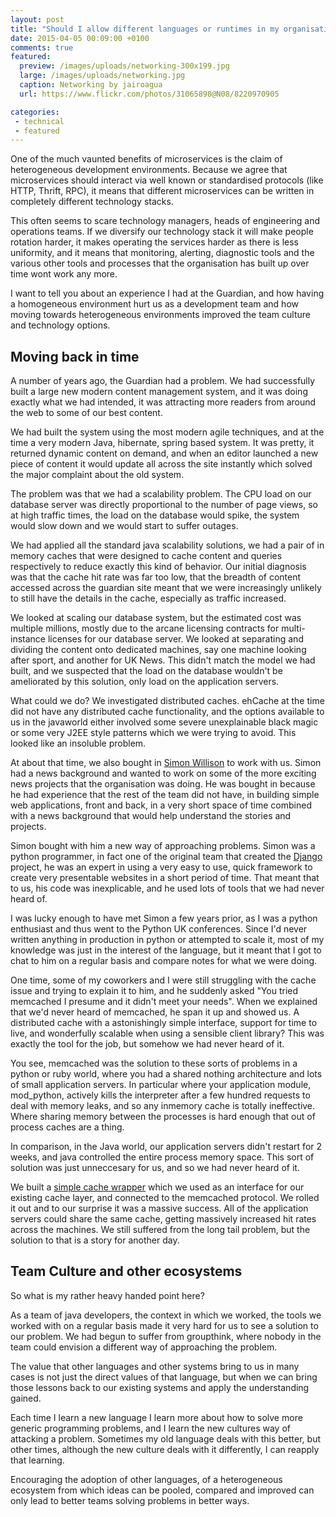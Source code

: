 ```yaml
---
layout: post
title: "Should I allow different languages or runtimes in my organisation?"
date: 2015-04-05 00:09:00 +0100
comments: true
featured:
  preview: /images/uploads/networking-300x199.jpg
  large: /images/uploads/networking.jpg
  caption: Networking by jairoagua
  url: https://www.flickr.com/photos/31065898@N08/8220970905

categories:
 - technical
 - featured
---
```


One of the much vaunted benefits of microservices is the claim of heterogeneous development environments.  Because we agree that microservices should interact via well known or standardised protocols (like HTTP, Thrift, RPC), it means that different microservices can be written in completely different technology stacks.

This often seems to scare technology managers, heads of engineering and operations teams.  If we diversify our technology stack it will make people rotation harder, it makes operating the services harder as there is less uniformity, and it means that monitoring, alerting, diagnostic tools and the various other tools and processes that the organisation has built up over time wont work any more.

I want to tell you about an experience I had at the Guardian, and how having a homogeneous environment hurt us as a development team and how moving towards heterogeneous environments improved the team culture and technology options.
<!-- more -->

## Moving back in time
A number of years ago, the Guardian had a problem.  We had successfully built a large new modern content management system, and it was doing exactly what we had intended, it was attracting more readers from around the web to some of our best content.

We had built the system using the most modern agile techniques, and at the time a very modern Java, hibernate, spring based system.  It was pretty, it returned dynamic content on demand, and when an editor launched a new piece of content it would update all across the site instantly which solved the major complaint about the old system.

The problem was that we had a scalability problem.  The CPU load on our database server was directly proportional to the number of page views, so at high traffic times, the load on the database would spike, the system would slow down and we would start to suffer outages.

We had applied all the standard java scalability solutions, we had a pair of in memory caches that were designed to cache content and queries respectively to reduce exactly this kind of behavior.  Our initial diagnosis was that the cache hit rate was far too low, that the breadth of content accessed across the guardian site meant that we were increasingly unlikely to still have the details in the cache, especially as traffic increased.

We looked at scaling our database system, but the estimated cost was multiple millions, mostly due to the arcane licensing contracts for multi-instance licenses for our database server.  We looked at separating and dividing the content onto dedicated machines, say one machine looking after sport, and another for UK News.  This didn't match the model we had built, and we suspected that the load on the database wouldn't be ameliorated by this solution, only load on the application servers.

What could we do?  We investigated distributed caches.  ehCache at the time did not have any distributed cache functionality, and the options available to us in the javaworld either involved some severe unexplainable black magic or some very J2EE style patterns which we were trying to avoid.  This looked like an insoluble problem.

At about that time, we also bought in [Simon Willison](https://twitter.com/simonw) to work with us.  Simon had a news background and wanted to work on some of the more exciting news projects that the organisation was doing.  He was bought in because he had experience that the rest of the team did not have, in building simple web applications, front and back, in a very short space of time combined with a news background that would help understand the stories and projects.

Simon bought with him a new way of approaching problems.  Simon was a python programmer, in fact one of the original team that created the [Django](http://www.djangoproject.com) project, he was an expert in using a very easy to use, quick framework to create very presentable websites in a short period of time.  That meant that to us, his code was inexplicable, and he used lots of tools that we had never heard of.

I was lucky enough to have met Simon a few years prior, as I was a python enthusiast and thus went to the Python UK conferences.  Since I'd never written anything in production in python or attempted to scale it, most of my knowledge was just in the interest of the language, but it meant that I got to chat to him on a regular basis and compare notes for what we were doing.

One time, some of my coworkers and I were still struggling with the cache issue and trying to explain it to him, and he suddenly asked "You tried memcached I presume and it didn't meet your needs".  When we explained that we'd never heard of memcached, he span it up and showed us.  A distributed cache with a astonishingly simple interface, support for time to live, and wonderfully scalable when using a sensible client library?  This was exactly the tool for the job, but somehow we had never heard of it.

You see, memcached was the solution to these sorts of problems in a python or ruby world, where you had a shared nothing architecture and lots of small application servers.  In particular where your application module, mod_python, actively kills the interpreter after a few hundred requests to deal with memory leaks, and so any inmemory cache is totally ineffective.  Where sharing memory between the processes is hard enough that out of process caches are a thing.

In comparison, in the Java world, our application servers didn't restart for 2 weeks, and java controlled the entire process memory space.  This sort of solution was just unneccesary for us, and so we had never heard of it.

We built a [simple cache wrapper](https://github.com/guardian/simplecache) which we used as an interface for our existing cache layer, and connected to the memcached protocol.  We rolled it out and to our surprise it was a massive success.  All of the application servers could share the same cache, getting massively increased hit rates across the machines.  We still suffered from the long tail problem, but the solution to that is a story for another day.

## Team Culture and other ecosystems

So what is my rather heavy handed point here?

As a team of java developers, the context in which we worked, the tools we worked with on a regular basis made it very hard for us to see a solution to our problem.  We had begun to suffer from groupthink, where nobody in the team could envision a different way of approaching the problem.

The value that other languages and other systems bring to us in many cases is not just the direct values of that language, but when we can bring those lessons back to our existing systems and apply the understanding gained.

Each time I learn a new language I learn more about how to solve more generic programming problems, and I learn the new cultures way of attacking a problem.  Sometimes my old language deals with this better, but other times, although the new culture deals with it differently, I can reapply that learning.

Encouraging the adoption of other languages, of a heterogeneous ecosystem from which ideas can be pooled, compared and improved can only lead to better teams solving problems in better ways.
